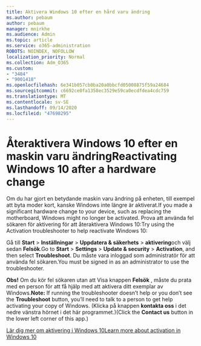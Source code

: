 ```yaml
---
title: Aktivera Windows 10 efter en hård varu ändring
ms.author: pebaum
author: pebaum
manager: mnirkhe
ms.audience: Admin
ms.topic: article
ms.service: o365-administration
ROBOTS: NOINDEX, NOFOLLOW
localization_priority: Normal
ms.collection: Adm_O365
ms.custom:
- "3484"
- "9001418"
ms.openlocfilehash: 6e341b057cb0ba20a0bbcfd05008875f59a24684
ms.sourcegitcommit: c6692ce0fa1358ec3529e59ca0ecdfdea4cdc759
ms.translationtype: MT
ms.contentlocale: sv-SE
ms.lasthandoff: 09/14/2020
ms.locfileid: "47698295"
---
```

# <a name="reactivating-windows-10-after-a-hardware-change"></a><span data-ttu-id="d846c-102">Återaktivera Windows 10 efter en maskin varu ändring</span><span class="sxs-lookup"><span data-stu-id="d846c-102">Reactivating Windows 10 after a hardware change</span></span>

<span data-ttu-id="d846c-103">Om du har gjort en betydande maskin varu ändring på enheten, till exempel att byta moder kort, kanske Windows inte längre är aktiverat.</span><span class="sxs-lookup"><span data-stu-id="d846c-103">If you made a significant hardware change to your device, such as replacing the motherboard, Windows might no longer be activated.</span></span> <span data-ttu-id="d846c-104">Prova att använda fel sökaren för aktivering för att återaktivera Windows 10:</span><span class="sxs-lookup"><span data-stu-id="d846c-104">Try using the Activation troubleshooter to help reactivate Windows 10:</span></span>

<span data-ttu-id="d846c-105">Gå till **Start**  >  **Inställningar**  >  **Uppdatera & säkerhets**  >  **aktivering**och välj sedan **Felsök**.</span><span class="sxs-lookup"><span data-stu-id="d846c-105">Go to **Start** > **Settings** > **Update & security** > **Activation**, and then select **Troubleshoot**.</span></span> <span data-ttu-id="d846c-106">Du måste vara inloggad som administratör för att använda fel sökaren.</span><span class="sxs-lookup"><span data-stu-id="d846c-106">You must be signed in as an administrator to use the troubleshooter.</span></span>

<span data-ttu-id="d846c-107">**Obs!** Om du kör fel sökaren utan att Visa knappen **Felsök** , måste du prata med en person för att få hjälp med att aktivera ditt exemplar av Windows.</span><span class="sxs-lookup"><span data-stu-id="d846c-107">**Note:** If running the troubleshooter doesn’t help or you don’t see the **Troubleshoot** button, you’ll need to talk to a person to get help activating your copy of Windows.</span></span> <span data-ttu-id="d846c-108">(Klicka på knappen **kontakta oss** i det nedre vänstra hörnet i det här programmet.)</span><span class="sxs-lookup"><span data-stu-id="d846c-108">(Click the **Contact us** button in the lower left corner of this app.)</span></span>

[<span data-ttu-id="d846c-109">Lär dig mer om aktivering i Windows 10</span><span class="sxs-lookup"><span data-stu-id="d846c-109">Learn more about activation in Windows 10</span></span>](https://support.microsoft.com/help/12440/windows-10-activate)
